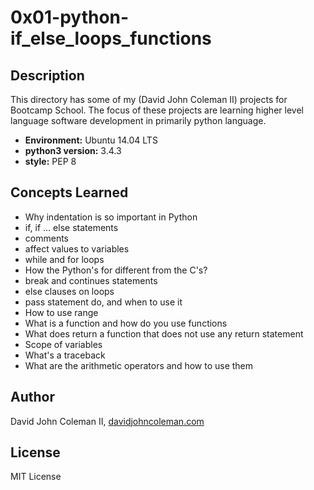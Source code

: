 # 0x01-python-if_else_loops_functions

## Description

This directory has some of my (David John Coleman II) projects for Bootcamp
School.  The focus of these projects are learning higher level language software
development in primarily python language.

* __Environment:__ Ubuntu 14.04 LTS
* __python3 version:__ 3.4.3
* __style:__ PEP 8

## Concepts Learned

  * Why indentation is so important in Python
  * if, if ... else statements
  * comments
  * affect values to variables
  * while and for loops
  * How the Python's for different from the C's?
  * break and continues statements
  * else clauses on loops
  * pass statement do, and when to use it
  * How to use range
  * What is a function and how do you use functions
  * What does return a function that does not use any return statement
  * Scope of variables
  * What's a traceback
  * What are the arithmetic operators and how to use them

## Author

David John Coleman II, [davidjohncoleman.com](http://www.davidjohncoleman.com/)

## License

MIT License
